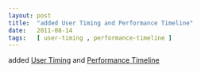 ```yaml
---
layout: post
title:  "added User Timing and Performance Timeline"
date:   2011-08-14
tags:   [ user-timing , performance-timeline ]
---
```


added [User Timing](/spec/user-timing) and [Performance Timeline](/spec/performance-timeline)

